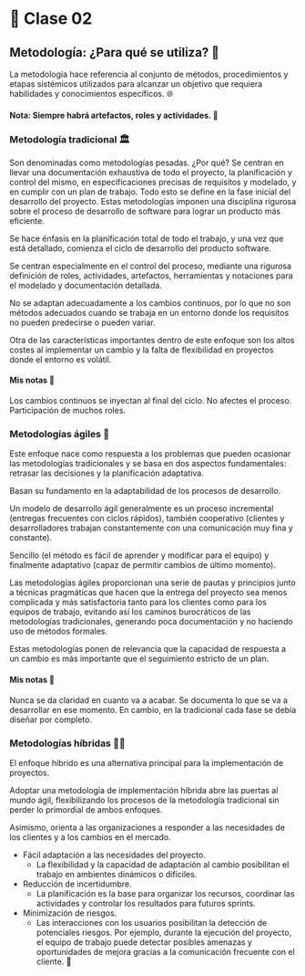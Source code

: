 # 📘 Clase 02
## Metodología: ¿Para qué se utiliza? 🤔
La metodología hace referencia al conjunto de métodos, procedimientos y etapas sistémicos utilizados para alcanzar un objetivo que requiera habilidades y conocimientos específicos. 🌐

#### Nota: Siempre habrá artefactos, roles y actividades. 🔄
### Metodología tradicional 🏛️
Son denominadas como metodologías pesadas.
¿Por qué? Se centran en llevar una documentación exhaustiva de todo el proyecto, la planificación y control del mismo, en especificaciones precisas de requisitos y modelado, y en cumplir con un plan de trabajo. Todo esto se define en la fase inicial del desarrollo del proyecto.
Estas metodologías imponen una disciplina rigurosa sobre el proceso de desarrollo de software para lograr un producto más eficiente. 

Se hace énfasis en la planificación total de todo el trabajo, y una vez que está detallado, comienza el ciclo de desarrollo del producto software.

Se centran especialmente en el control del proceso, mediante una rigurosa definición de roles, actividades, artefactos, herramientas y notaciones para el modelado y documentación detallada.

No se adaptan adecuadamente a los cambios continuos, por lo que no son métodos adecuados cuando se trabaja en un entorno donde los requisitos no pueden predecirse o pueden variar.

Otra de las características importantes dentro de este enfoque son los altos costes al implementar un cambio y la falta de flexibilidad en proyectos donde el entorno es volátil.

#### Mis notas 📝
Los cambios continuos se inyectan al final del ciclo. No afectes el proceso. 
Participación de muchos roles. 

### Metodologías ágiles 🚀
Este enfoque nace como respuesta a los problemas que pueden ocasionar las metodologías tradicionales y se basa en dos aspectos fundamentales: retrasar las decisiones y la planificación adaptativa.

Basan su fundamento en la adaptabilidad de los procesos de desarrollo. 

Un modelo de desarrollo ágil generalmente es un proceso incremental (entregas frecuentes con ciclos rápidos), también cooperativo (clientes y desarrolladores trabajan constantemente con una comunicación muy fina y constante).

Sencillo (el método es fácil de aprender y modificar para el equipo) y finalmente adaptativo (capaz de permitir cambios de último momento). 

Las metodologías ágiles proporcionan una serie de pautas y principios junto a técnicas pragmáticas que hacen que la entrega del proyecto sea menos complicada y más satisfactoria tanto para los clientes como para los equipos de trabajo, evitando así los caminos burocráticos de las metodologías tradicionales, generando poca documentación y no haciendo uso de métodos formales. 

Estas metodologías ponen de relevancia que la capacidad de respuesta a un cambio es más importante que el seguimiento estricto de un plan. 

#### Mis notas 📝
Nunca se da claridad en cuanto va a acabar. 
Se documenta lo que se va a desarrollar en ese momento. En cambio, en la tradicional cada fase se debía diseñar por completo.

### Metodologías híbridas 🔄🚀
El enfoque híbrido es una alternativa principal para la implementación de proyectos.

Adoptar una metodología de implementación híbrida abre las puertas al mundo ágil, flexibilizando los procesos de la metodología tradicional sin perder lo primordial de ambos enfoques.

Asimismo, orienta a las organizaciones a responder a las necesidades de los clientes y a los cambios en el mercado.

- Fácil adaptación a las necesidades del proyecto.
  - La flexibilidad y la capacidad de adaptación al cambio posibilitan el trabajo en ambientes dinámicos o difíciles.
- Reducción de incertidumbre.
  - La planificación es la base para organizar los recursos, coordinar las actividades y controlar los resultados para futuros sprints.
- Minimización de riesgos.
  - Las interacciones con los usuarios posibilitan la detección de potenciales riesgos. Por ejemplo, durante la ejecución del proyecto, el equipo de trabajo puede detectar posibles amenazas y oportunidades de mejora gracias a la comunicación frecuente con el cliente. 🤝
